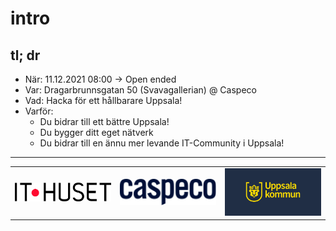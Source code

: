 # intro

## tl; dr

- När: 11.12.2021 08:00 -> Open ended
- Var: Dragarbrunnsgatan 50 (Svavagallerian) @ Caspeco
- Vad: Hacka för ett hållbarare Uppsala!
- Varför: 
  - Du bidrar till ett bättre Uppsala!
  - Du bygger ditt eget nätverk 
  - Du bidrar till en ännu mer levande IT-Community i Uppsala!




<hr>
  <table align="center">
    <tr>
      <td><img src="assets/images/IT_HUSET_logo.jpg" alt="drawing" width="200"/></td>
      <td><img src="assets/images/Caspeco-logotype.svg" alt="drawing" width="200"/></td>
      <td><img src="assets/images/kommun_logo.png" alt="drawing" width="200"/></td>
    </tr>
  </table>
